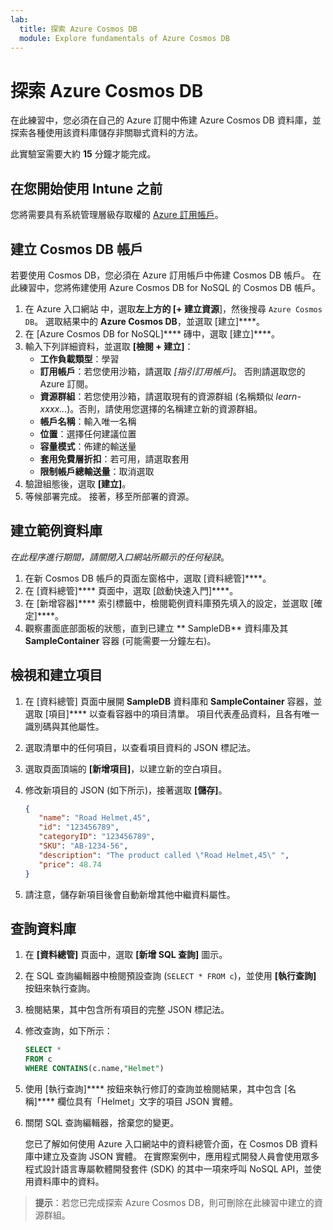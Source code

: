```yaml
---
lab:
  title: 探索 Azure Cosmos DB
  module: Explore fundamentals of Azure Cosmos DB
---
```

# 探索 Azure Cosmos DB

在此練習中，您必須在自己的 Azure 訂閱中佈建 Azure Cosmos DB 資料庫，並探索各種使用該資料庫儲存非關聯式資料的方法。

此實驗室需要大約 **15** 分鐘才能完成。

## 在您開始使用 Intune 之前

您將需要具有系統管理層級存取權的 [Azure 訂用帳戶](https://azure.microsoft.com/free)。

## 建立 Cosmos DB 帳戶

若要使用 Cosmos DB，您必須在 Azure 訂用帳戶中佈建 Cosmos DB 帳戶。 在此練習中，您將佈建使用 Azure Cosmos DB for NoSQL 的 Cosmos DB 帳戶。

1. 在 Azure 入口網站 中，選取**左上方的 [+ 建立資源**]，然後搜尋 `Azure Cosmos DB`。  選取結果中的 **Azure Cosmos DB**，並選取 [建立]****。
1. 在 [Azure Cosmos DB for NoSQL]**** 磚中，選取 [建立]****。
1. 輸入下列詳細資料，並選取 **[檢閱 + 建立]**：
    - **工作負載類型**：學習
    - **訂用帳戶**：若您使用沙箱，請選取 *[指引訂用帳戶]*。 否則請選取您的 Azure 訂閱。
    - **資源群組**：若您使用沙箱，請選取現有的資源群組 (名稱類似 *learn-xxxx...*)。否則，請使用您選擇的名稱建立新的資源群組。
    - **帳戶名稱**：輸入唯一名稱
    - **位置**：選擇任何建議位置
    - **容量模式**：佈建的輸送量
    - **套用免費層折扣**：若可用，請選取套用
    - **限制帳戶總輸送量**：取消選取
1. 驗證組態後，選取 **[建立]**。
1. 等候部署完成。 接著，移至所部署的資源。

## 建立範例資料庫

*在此程序進行期間，請關閉入口網站所顯示的任何秘訣*。

1. 在新 Cosmos DB 帳戶的頁面左窗格中，選取 [資料總管]****。
1. 在 [資料總管]**** 頁面中，選取 [啟動快速入門]****。
1. 在 [新增容器]**** 索引標籤中，檢閱範例資料庫預先填入的設定，並選取 [確定]****。
1. 觀察畫面底部面板的狀態，直到已建立 ** SampleDB** 資料庫及其 **SampleContainer** 容器 (可能需要一分鐘左右)。

## 檢視和建立項目

1. 在 [資料總管] 頁面中展開 **SampleDB** 資料庫和 **SampleContainer** 容器，並選取 [項目]**** 以查看容器中的項目清單。 項目代表產品資料，且各有唯一識別碼與其他屬性。
1. 選取清單中的任何項目，以查看項目資料的 JSON 標記法。
1. 選取頁面頂端的 **[新增項目]**，以建立新的空白項目。
1. 修改新項目的 JSON (如下所示)，接著選取 **[儲存]**。

    ```json
   {
       "name": "Road Helmet,45",
       "id": "123456789",
       "categoryID": "123456789",
       "SKU": "AB-1234-56",
       "description": "The product called \"Road Helmet,45\" ",
       "price": 48.74
   }
    ```

1. 請注意，儲存新項目後會自動新增其他中繼資料屬性。

## 查詢資料庫

1. 在 **[資料總管]** 頁面中，選取 **[新增 SQL 查詢]** 圖示。
1. 在 SQL 查詢編輯器中檢閱預設查詢 (`SELECT * FROM c`)，並使用 **[執行查詢]** 按鈕來執行查詢。
1. 檢閱結果，其中包含所有項目的完整 JSON 標記法。
1. 修改查詢，如下所示：

    ```sql
   SELECT *
   FROM c
   WHERE CONTAINS(c.name,"Helmet")
    ```

1. 使用 [執行查詢]**** 按鈕來執行修訂的查詢並檢閱結果，其中包含 [名稱]**** 欄位具有「Helmet」文字的項目 JSON 實體。
1. 關閉 SQL 查詢編輯器，捨棄您的變更。

    您已了解如何使用 Azure 入口網站中的資料總管介面，在 Cosmos DB 資料庫中建立及查詢 JSON 實體。 在實際案例中，應用程式開發人員會使用眾多程式設計語言專屬軟體開發套件 (SDK) 的其中一項來呼叫 NoSQL API，並使用資料庫中的資料。

> **提示**：若您已完成探索 Azure Cosmos DB，則可刪除在此練習中建立的資源群組。

